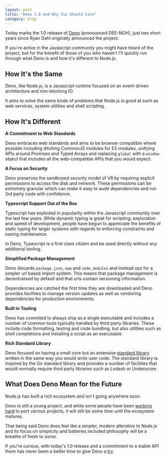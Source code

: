 ```yaml
---
layout: post
title: "Deno 1.0 and Why You Should Care"
category: blog
---
```


Today marks the 1.0 release of [Deno](https://deno.land/) (pronounced DEE-NOH), just two short years since Ryan Dahl originally announced the project.

If you're active in the Javascript community you might have heard of the project, but for the benefit of those of you who haven't I'll quickly run through what Deno is and how it's different to Node.js.

## How It's the Same

Deno, like Node.js, is a Javascript runtime focused on an event-driven architecture and non-blocking IO. 

It aims to solve the same kinds of problems that Node.js is good at such as web services, system utilities and shell scripting.

## How It's Different

**A Commitment to Web Standards**

Deno embraces web standards and aims to be browser compatible where possible including ditching CommonJS modules for ES modules, unifying APIs around Promises and Typed Arrays and replacing `global` with a `window` object that includes all the web-compatible APIs that you would expect.

**A Focus on Security**

Deno preserves the sandboxed security model of V8 by requiring explicit permissions to access the disk and network. These permissions can be extremely granular which can make it easy to audit dependencies and run 3rd party code with confidence.

**Typescript Support Out of the Box**

Typescript has exploded in popularity within the Javascript community over the last few years. While dynamic typing is great for scripting, exploration and speed of development, people have begun to appreciate the benefits of static typing for larger systems with regards to enforcing constraints and easing maintenance. 

In Deno, Typescript is a first class citizen and be used directly without any additional tooling.

**Simplified Package Management**

Deno discards `package.json`, `npm` and `node_modules` and instead ops for a simpler url based import system. This means that package management is decentralised by default and that urls contain versioning information. 

Dependencies are catched the first time they are downloaded and Deno provides facilities to manage version updates as well as vendoring dependencies for production environments.

**Built in Tooling**

Deno has commited to always ship as a single executable and includes a number of common tools typically handled by third party libraries. These include code formatting, testing and code bundling, but also utilities such as shell completions and installing a script as an executable.

**Rich Standard Library**

Deno focused on having a small core but an extensive [standard library](https://deno.land/std/) written in the same way you would write user code. The standard library is inspired by the Go standard library and provides a number of facilities that would normally require third party libraries such as Lodash or Underscore.

## What Does Deno Mean for the Future

Node.js has built a rich ecosystem and isn't going anywhere soon. 

Deno is still a young project, and while some people have been [working hard](https://github.com/denolib/awesome-deno) to port various projects, it will still be some time until the ecosystem matures.

That being said Deno does feel like a simpler, modern alterative to Node.js and its focus on simplicity and batteries included philosophy will be a breathe of fresh to some.

If you're curious, with today's 1.0 release and a commitment to a stable API there has never been a better time to give Deno a [try](https://github.com/denoland/deno_install).
